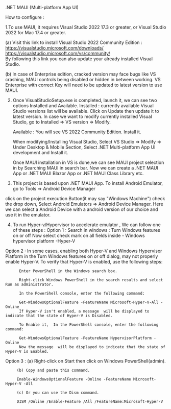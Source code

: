 .NET MAUI (Multi-platform App UI)
 
How to configure :

1.To use MAUI, it requires Visual Studio 2022 17.3 or greater, or Visual Studio 2022 for Mac 17.4 or greater.

 (a)  Visit this link to install Visual Studio 2022 Community Edition : 
         https://visualstudio.microsoft.com/downloads/  
         https://visualstudio.microsoft.com/vs/community/  
      By following this link  you can also update your already installed Visual Studio. 

 (b)  In case of Enterprise edition, cracked version may face bugs like VS crashing, MAUI controls being disabled or hidden in 
      between  working. VS Enterprise with correct Key will need to be updated to latest version to use MAUI.


2. Once VisualStudioSetup.exe is completed, launch it, we can see two options Installed and Available.
    Installed : currently available Visual Studio versions list will be available. Click on Update then update it to latest version. 
                In case we want to modify currently installed Visual Studio, go to Installed => VS version => Modify.

    Available : You will see VS 2022 Community Edition. Install it. 

   When modifying/Installing Visual Studio, Select VS Studio => Modify => Under Desktop & Mobile Section,
    Select .NET Multi-platform App UI development and Install it. 
  
   Once MAUI installation in VS is done,we can see MAUI project selection in by Searching MAUI in search bar.
   Now we can create a .NET MAUI App or .NET MAUI Blazor App or .NET MAUI Class Library etc.
  
3. This project is based upon .NET MAUI App.
   To install Android Emulator, go to Tools => Android Device Manager

  click on the project execution Button(it may say "Windows Machine") check the drop down, 
  Select Android Emulators => Android Device Manager. 
  Here we can select a Android Device with a android  version of our choice and use it in the emulator.

4.  To run Hyper-v/Hypervisor to accelerate emulator , We can follow one of these steps :
  Option 1 :
            Search in windows : Turn Windows features on or off 
                                Now select check mark on all fields inside
                                - Windows hypervisor platform
                                -Hyper-V
                          
  Option 2 : 
          In some cases, enabling both Hyper-V and Windows Hypervisor Platform in the Turn Windows features on or off dialog,
          may not properly enable Hyper-V. 
          To verify that Hyper-V is  enabled, use the following steps:

          Enter PowerShell in the Windows search box.

          Right-click Windows PowerShell in the search results and select Run as administrator.

          In the PowerShell console, enter the following command:

          Get-WindowsOptionalFeature -FeatureName Microsoft-Hyper-V-All -Online
          If Hyper-V isn't enabled, a message  will be displayed to indicate that the state of Hyper-V is Disabled.
          
          To Enable it,  In the PowerShell console, enter the following command:

          Get-WindowsOptionalFeature -FeatureName HypervisorPlatform -Online
          Now the message  will be displayed to indicate that the state of Hyper-V is Enabled.




Option 3 :
         (a) Right-click on Start then click on Windows PowerShell(admin).

         (b) Copy and paste this command.

         Enable-WindowsOptionalFeature -Online -FeatureName Microsoft-Hyper-V -All

         (c) Or you can use the Dism command.

         DISM /Online /Enable-Feature /All /FeatureName:Microsoft-Hyper-V